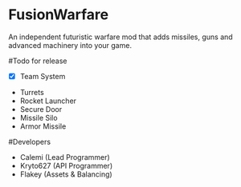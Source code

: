 # FusionWarfare

An independent futuristic warfare mod that adds missiles, guns and advanced machinery into your game.

#Todo for release

* [X] Team System
* Turrets
* Rocket Launcher
* Secure Door
* Missile Silo
* Armor Missile

#Developers

* Calemi (Lead Programmer)
* Kryto627 (API Programmer)
* Flakey (Assets & Balancing)
